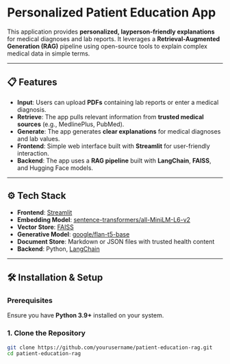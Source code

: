 # Personalized Patient Education App

This application provides **personalized, layperson-friendly explanations** for medical diagnoses and lab reports. It leverages a **Retrieval-Augmented Generation (RAG)** pipeline using open-source tools to explain complex medical data in simple terms.

---

## 📋 **Features**

- **Input**: Users can upload **PDFs** containing lab reports or enter a medical diagnosis.
- **Retrieve**: The app pulls relevant information from **trusted medical sources** (e.g., MedlinePlus, PubMed).
- **Generate**: The app generates **clear explanations** for medical diagnoses and lab values.
- **Frontend**: Simple web interface built with **Streamlit** for user-friendly interaction.
- **Backend**: The app uses a **RAG pipeline** built with **LangChain**, **FAISS**, and Hugging Face models.

---

## ⚙️ **Tech Stack**

- **Frontend**: [Streamlit](https://streamlit.io/)
- **Embedding Model**: [sentence-transformers/all-MiniLM-L6-v2](https://huggingface.co/sentence-transformers/all-MiniLM-L6-v2)
- **Vector Store**: [FAISS](https://github.com/facebookresearch/faiss)
- **Generative Model**: [google/flan-t5-base](https://huggingface.co/google/flan-t5-base)
- **Document Store**: Markdown or JSON files with trusted health content
- **Backend**: Python, [LangChain](https://www.langchain.com/)

---

## 🛠️ **Installation & Setup**

### Prerequisites

Ensure you have **Python 3.9+** installed on your system.

### 1. Clone the Repository

```bash
git clone https://github.com/yourusername/patient-education-rag.git
cd patient-education-rag
